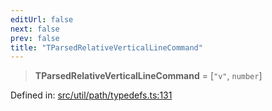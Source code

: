 ```yaml
---
editUrl: false
next: false
prev: false
title: "TParsedRelativeVerticalLineCommand"
---
```


> **TParsedRelativeVerticalLineCommand** = \[`"v"`, `number`\]

Defined in: [src/util/path/typedefs.ts:131](https://github.com/fabricjs/fabric.js/blob/977f797255d8c56b5b68360b0d45bed33697d2e8/src/util/path/typedefs.ts#L131)
